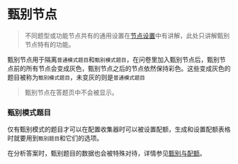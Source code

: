 # 甄别节点

> 不同题型或功能节点共有的通用设置在[节点设置](../node-setting/concept.md)中有讲解，此处只讲解甄别节点特有的功能。

甄别节点用于隔离`普通模式题目`和`甄别模式题目`，在问卷里加入甄别节点后，甄别节点前的所有节点会变成灰色，甄别节点之后的节点依然保持彩色。这些变成灰色的题目被称为`甄别模式题目`，未变灰的则是`普通模式题目`

> 甄别节点在答题页中不会被显示。

### 甄别模式题目
仅有甄别模式的题目才可以在配置收集器时可以被设置配额，生成和设置配额表格时就要用到`甄别题目`和它们的选项。

在分析答案时，甄别题目的数据也会被特殊对待，详情参见[甄别与配额](../advance-topic/screening-quota.md)。


